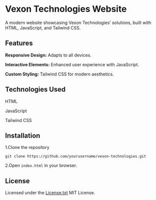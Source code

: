 # Vexon Technologies Website

A modern website showcasing Vexon Technologies’ solutions, built with HTML, JavaScript, and Tailwind CSS.

## Features

**Responsive Design:** Adapts to all devices.

**Interactive Elements:** Enhanced user experience with JavaScript.

**Custom Styling:** Tailwind CSS for modern aesthetics.


## Technologies Used

HTML

JavaScript

Tailwind CSS


## Installation

1.Clone the repository

`git clone https://github.com/yourusername/vexon-technologies.git`

2.Open `index.html` in your browser.


## License

Licensed under the [License.txt](Readme.md) MIT License.
